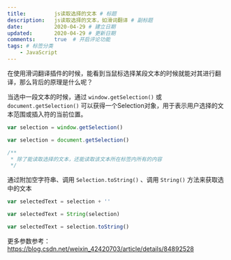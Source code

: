 ```yaml
---
title:         js读取选择的文本 # 标题
description:   js读取选择的文本，如滑词翻译 # 副标题
date:          2020-04-29 # 建立日期
updated:       2020-04-29 # 更新日期
comments:      true  # 开启评论功能
tags: # 标签分类
    - JavaScript
---
```



在使用滑词翻译插件的时候，能看到当鼠标选择某段文本的时候就能对其进行翻译，那么背后的原理是什么呢？

当选中一段文本的时候，通过 `window.getSelection()` 或 `document.getSelection()` 可以获得一个Selection对象，用于表示用户选择的文本范围或插入符的当前位置。

```js
var selection = window.getSelection() 

var selection = document.getSelection() 

/**
 * 除了能读取选择的文本，还能读取该文本所在标签内所有的内容
 */
```

通过附加空字符串、调用 `Selection.toString()` 、调用 `String()` 方法来获取选中的文本
```js
var selectedText = selection + ''

var selectedText = String(selection)

var selectedText = selection.toString()
```

更多参数参考：https://blog.csdn.net/weixin_42420703/article/details/84892528